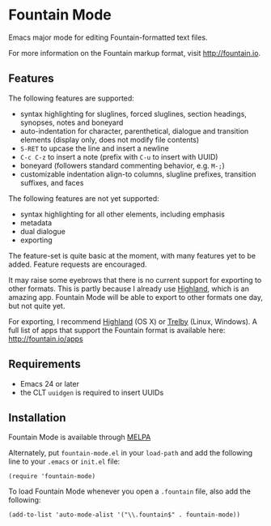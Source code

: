 Fountain Mode
=============

Emacs major mode for editing Fountain-formatted text files.

For more information on the Fountain markup format, visit
<http://fountain.io>.

Features
--------

The following features are supported:

- syntax highlighting for sluglines, forced sluglines, section
  headings, synopses, notes and boneyard
- auto-indentation for character, parenthetical, dialogue and
  transition elements (display only, does not modify file contents)
- `S-RET` to upcase the line and insert a newline
- `C-c C-z` to insert a note (prefix with `C-u` to insert with UUID)
- boneyard (followers standard commenting behavior, e.g. `M-;`)
- customizable indentation align-to columns, slugline prefixes,
  transition suffixes, and faces

The following features are not yet supported:

- syntax highlighting for all other elements, including emphasis
- metadata
- dual dialogue
- exporting

The feature-set is quite basic at the moment, with many features yet
to be added. Feature requests are encouraged.

It may raise some eyebrows that there is no current support for
exporting to other formats. This is partly because I already use
[Highland][], which is an amazing app. Fountain Mode will be able to
export to other formats one day, but not quite yet.

For exporting, I recommend [Highland][] (OS X) or [Trelby][] (Linux,
Windows). A full list of apps that support the Fountain format is
available here: <http://fountain.io/apps>

[Highland]: http://www.quoteunquoteapps.com/highland/ "Highland"
[Trelby]: http://www.trelby.org "Trelby"

Requirements
------------

- Emacs 24 or later
- the CLT `uuidgen` is required to insert UUIDs

Installation
------------

Fountain Mode is available through [MELPA][]

Alternately, put `fountain-mode.el` in your `load-path` and add the
following line to your `.emacs` or `init.el` file:

    (require 'fountain-mode)

To load Fountain Mode whenever you open a `.fountain` file, also add
the following:

    (add-to-list 'auto-mode-alist '("\\.fountain$" . fountain-mode))

[MELPA]: http://melpa.milkbox.net "MELPA"
